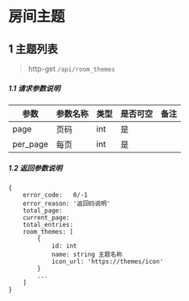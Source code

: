 # 房间主题

## 1 主题列表

> http-get ```/api/room_themes```

##### 1.1 请求参数说明

|参数|参数名称|类型|是否可空|备注
|---|---|---|---|---
|page|页码|int|是||
|per_page|每页|int|是|||

##### 1.2 返回参数说明
```
{
    error_code:   0/-1  
    error_reason: '返回码说明'  
    total_page: 
    current_page: 
    total_entries:   
    room_themes: [
        {
            id: int 
            name: string 主题名称
            icon_url: 'https://themes/icon'
        }
        ...
    ]
}
```